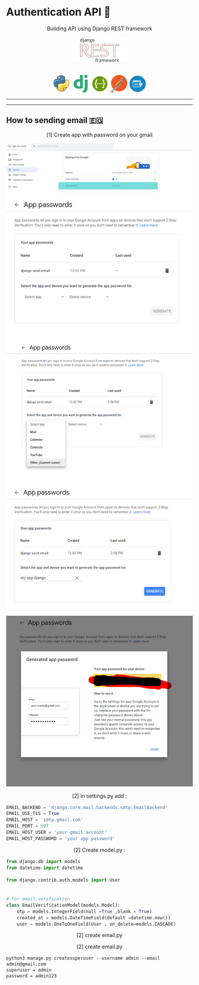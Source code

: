 # Authentication API :rocket: 
<p align="center">
  Building API using Django REST framework
  <br />
  <br />
  <code><img height="66" src="./pic/rest_frame_work.png" /></code>
  <br />
  <br />
</p>

<p align="center">
  <code><img height="48" src="./pic/python.png"/></code>
  <code><img height="48" src="./pic/django.png"/></code>
  <code><img height="48" src="./pic/Swagger-logo.png"/></code>
  <code><img height="48" src="./pic/postman.png"/></code>
  <code><img height="48" src="./pic/api.jpg"/></code>

</p>

</p>

------
------
## How to sending email :egypt:

<p align="center"> [1] Create app with password on your gmail </p>
<p align="center">
  <code><img src="./pic/1.png" /></code>
  <code><img src="./pic/2.png" /></code>
  <code><img src="./pic/3.png" /></code>
  <code><img src="./pic/4.png" /></code>
  <code><img src="./pic/5.png" /></code>
</p>

<p align="center"> [2] In settings.py add : </p>

```python
EMAIL_BACKEND = 'django.core.mail.backends.smtp.EmailBackend'
EMAIL_USE_TLS = True
EMAIL_HOST = 'smtp.gmail.com'
EMAIL_PORT = 587
EMAIL_HOST_USER = 'your gmail account'
EMAIL_HOST_PASSWORD = 'your app password'
```
<p align="center"> [2] Create model.py : </p>

```python
from django.db import models
from datetime import datetime

from django.contrib.auth.models import User 


# For email verification 
class EmailVerificationModel(models.Model):
    otp = models.IntegerField(null =True ,blank = True)
    created_at = models.DateTimeField(default =datetime.now())
    user = models.OneToOneField(User , on_delete=models.CASCADE)
```

<p align="center"> [2] create email.py </p>
<p align="center"> [2] create email.py </p>


``` 
python3 manage.py createsuperuser --username admin --email admin@gmail.com
superuser = admin
password = admin123
```

